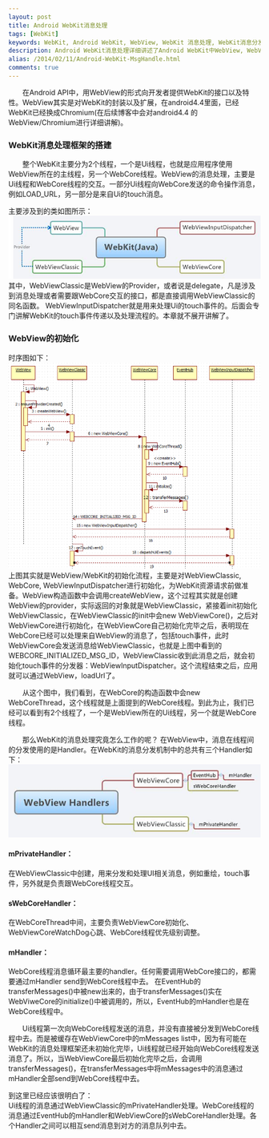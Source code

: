 ```yaml
---
layout: post
title: Android WebKit消息处理
tags: [WebKit]
keywords: WebKit, Android WebKit, WebView, WebKit 消息处理, WebKit消息分发, Android WebKit消息处理
description: Android WebKit消息处理详细讲述了Android WebKit中WebView, WebViewClassic, WebViewCore, WebViewInputDispatcher中消息传递与处理
alias: /2014/02/11/Android-WebKit-MsgHandle.html‎
comments: true
---
```


&emsp;&emsp;在Android API中，用WebView的形式向开发者提供WebKit的接口以及特性。WebView其实是对WebKit的封装以及扩展，在android4.4里面，已经WebKit已经换成Chromium(在后续博客中会对android4.4
的WebView/Chromium进行详细讲解)。

<!--more-->

### WebKit消息处理框架的搭建
&emsp;&emsp;整个WebKit主要分为2个线程，一个是Ui线程，也就是应用程序使用WebView所在的主线程，另一个WebCore线程。WebView的消息处理，主要是Ui线程和WebCore线程的交互。一部分Ui线程向WebCore发送的命令操作消息，例如LOAD_URL，另一部分是来自Ui的touch消息。

主要涉及到的类如图所示：
![Alt text](/images/webkitjava.jpg)
其中，WebViewClassic是WebView的Provider，或者说是delegate，凡是涉及到消息处理或者需要跟WebCore交互的接口，都是直接调用WebViewClassic的同名函数。
WebViewInputDispatcher就是用来处理Ui的touch事件的。后面会专门讲解WebKit的touch事件传递以及处理流程的。本章就不展开讲解了。

### WebView的初始化

时序图如下：
![Alt text](/images/webkiteventsequens.png)
上图其实就是WebView/WebKit的初始化流程，主要是对WebViewClassic, WebCore, WebViewInputDispatcher进行初始化，为WebKit资源请求前做准备。WebView构造函数中会调用createWebView，这个过程其实就是创建WebView的provider，实际返回的对象就是WebViewClassic，紧接着init初始化WebViewClassic，在WebViewClassic的init中会new WebViewCore()，之后对WebViewCore进行初始化，在WebViewCore自己初始化完毕之后，表明现在WebCore已经可以处理来自WebView的消息了，包括touch事件，此时WebViewCore会发送消息给WebViewClassic，也就是上图中看到的WEBCORE\_INITIALIZED\_MSG_ID，WebViewClassic收到此消息之后，就会初始化touch事件的分发器：WebViewInputDispatcher。这个流程结束之后，应用就可以通过WebView，loadUrl了。

&emsp;&emsp;从这个图中，我们看到，在WebCore的构造函数中会new WebCoreThread，这个线程就是上面提到的WebCore线程。到此为止，我们已经可以看到有2个线程了，一个是WebView所在的Ui线程，另一个就是WebCore线程。      

&emsp;&emsp;那么WebKit的消息处理究竟怎么工作的呢？
在WebView中，消息在线程间的分发使用的是Handler。在WebKit的消息分发机制中的总共有三个Handler如下：
![Alt text](/images/webkithandlers.jpg)

#### mPrivateHandler：

在WebViewClassic中创建，用来分发和处理UI相关消息，例如重绘，touch事件，另外就是负责跟WebCore线程交互。

#### sWebCoreHandler：

在WebCoreThread中间，主要负责WebViewCore初始化、WebViewCoreWatchDog心跳、WebCore线程优先级别调整。

#### mHandler：

WebCore线程消息循环最主要的handler。任何需要调用WebCore接口的，都需要通过mHandler  send到WebCore线程中去。
在EventHub的transferMessages()中被new出来的，由于transferMessages()实在WebViweCore的initialize()中被调用的，所以，EventHub的mHandler也是在WebCore线程中。

&emsp;&emsp;Ui线程第一次向WebCore线程发送的消息，并没有直接被分发到WebCore线程中去。而是被缓存在WebViewCore中的mMessages list中，因为有可能在WebKit的消息处理框架还未初始化完毕，Ui线程就已经开始向WebCore线程发送消息了。所以，当WebViewCore最后初始化完毕之后，会调用transferMessages()，在transferMessages中将mMessages中的消息通过mHandler全部send到WebCore线程中去。

到这里已经应该很明白了：      
Ui线程的消息通过WebViewClassic的mPrivateHandler处理。WebCore线程的消息通过EventHub的mHandler和WebViewCore的sWebCoreHandler处理。各个Handler之间可以相互send消息到对方的消息队列中去。